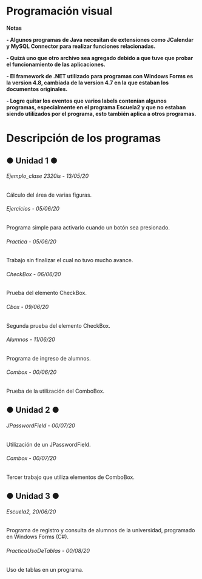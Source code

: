# Programación visual

<!----Notas---->
**Notas**

**- Algunos programas de Java necesitan de extensiones como JCalendar y MySQL Connector para realizar funciones relacionadas.**

**- Quizá uno que otro archivo sea agregado debido a que tuve que probar el funcionamiento de las aplicaciones.**

**- El framework de .NET utilizado para programas con Windows Forms es la version 4.8, cambiada de la version 4.7 en la que estaban los documentos originales.**

**- Logre quitar los eventos que varios labels contenían algunos programas, especialmente en el programa Escuela2 y que no estaban siendo utilizados por el programa, esto también aplica a otros programas.**
<!----Separador de las notas---->

<!----Directorio con descripción de los programas---->
# Descripción de los programas

## ● Unidad 1 ●
###### Ejemplo_clase 2320is - 13/05/20
Cálculo del área de varias figuras.

<!----Separador---->

###### Ejercicios - 05/06/20
Programa simple para activarlo cuando un botón sea presionado.

<!----Separador---->

###### Practica - 05/06/20
Trabajo sin finalizar el cual no tuvo mucho avance.

<!----Separador---->

###### CheckBox - 06/06/20
Prueba del elemento CheckBox.

<!----Separador---->

###### Cbox - 09/06/20
Segunda prueba del elemento CheckBox.

<!----Separador---->

###### Alumnos - 11/06/20
Programa de ingreso de alumnos.

<!----Separador---->

###### Combox - 00/06/20
Prueba de la utilización del ComboBox.

## ● Unidad 2 ●
###### JPasswordField - 00/07/20
Utilización de un JPasswordField.

<!----Separador---->

###### Cambox - 00/07/20
Tercer trabajo que utiliza elementos de ComboBox.

## ● Unidad 3 ●
###### Escuela2, 20/06/20
Programa de registro y consulta de alumnos de la universidad, programado en Windows Forms (C#).

<!----Separador---->

###### PracticaUsoDeTablas - 00/08/20
Uso de tablas en un programa.

<!----Separador del directorio con ubicación de archivos---->